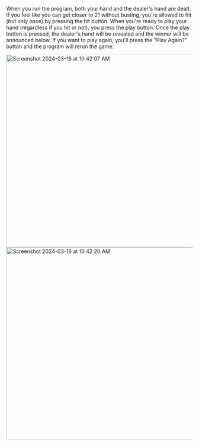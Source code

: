 When you run the program, both your hand and the dealer's hand are dealt. If you feel like you can get closer to 21 without busting, you're allowed to hit (but only once) by pressing the hit button. When you're ready to play your hand (regardless if you hit or not), you press the play button. Once the play button is pressed, the dealer's hand will be revealed and the winner will be announced below. If you want to play again, you'll press the "Play Again?" button and the program will rerun the game.

<img width="519" alt="Screenshot 2024-03-16 at 10 42 07 AM" src="https://github.com/leaane/Blackjack/assets/144187222/2357ebc3-4837-46b4-8245-91136cacdbb3">
<img width="518" alt="Screenshot 2024-03-16 at 10 42 20 AM" src="https://github.com/leaane/Blackjack/assets/144187222/0c2d670e-58c0-45a0-91c1-6088d3ce9253">
